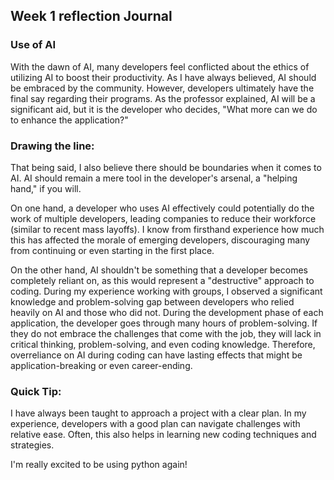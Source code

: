 ## **Week 1 reflection Journal**

### Use of AI
With the dawn of AI, many developers feel conflicted about the ethics of utilizing AI to boost their productivity. As I have always believed, AI should be embraced by the community. 
However, developers ultimately have the final say regarding their programs.
As the professor explained, AI will be a significant aid, but it is the developer who decides, "What more can we do to enhance the application?"

### Drawing the line:
That being said, I also believe there should be boundaries when it comes to AI. AI should remain a mere tool in the developer's arsenal, a "helping hand," if you will. 

On one hand, a developer who uses AI effectively could potentially do the work of multiple developers, leading companies to reduce their workforce (similar to recent mass layoffs). 
I know from firsthand experience how much this has affected the morale of emerging developers, discouraging many from continuing or even starting in the first place.

On the other hand, AI shouldn't be something that a developer becomes completely reliant on, as this would represent a "destructive" approach to coding. 
During my experience working with groups, I observed a significant knowledge and problem-solving gap between developers who relied heavily on AI and those who did not. 
During the development phase of each application, the developer goes through many hours of problem-solving. 
If they do not embrace the challenges that come with the job, they will lack in critical thinking, problem-solving, and even coding knowledge. Therefore, overreliance on AI during coding can have lasting effects that might be application-breaking or even career-ending.

### Quick Tip:
I have always been taught to approach a project with a clear plan. In my experience, developers with a good plan can navigate challenges with relative ease. Often, this also helps in learning new coding techniques and strategies.

I'm really excited to be using python again!
